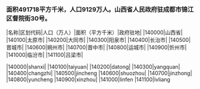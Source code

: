 ### 面积491718平方千米，人口9129万人。山西省人民政府驻成都市锦江区督院街30号。
<!-- ||||| -->
|名称|区划代码|人口（万人）|面积（平方千米）|政府驻地|
|140000|山西省|
|140100|太原市|
|140200|大同市|
|140300|阳泉市|
|140400|长治市|
|140500|晋城市|
|140600|朔州市|
|140700|晋中市|
|140800|运城市|
|140900|忻州市|
|141000|临汾市|
|141100|吕梁市|


|140000|shanxi|
|140100|taiyuan|
|140200|datong|
|140300|yangquan|
|140400|changzhi|
|140500|jincheng
|140600|shuozhou|
|140700|jinzhong|
|140800|yuncheng
|140900|xinzhou|
|141000|linfen
|141100|lvliang




